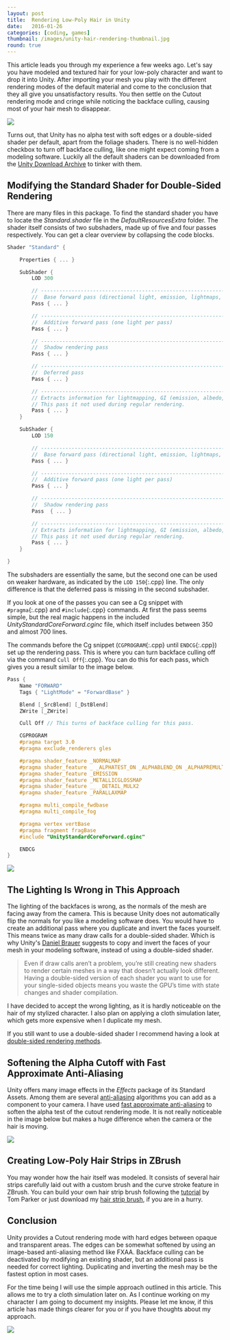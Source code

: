 ```yaml
---
layout: post
title:  Rendering Low-Poly Hair in Unity
date:   2016-01-26
categories: [coding, games]
thumbnail: /images/unity-hair-rendering-thumbnail.jpg
round: true
---
```


This article leads you through my experience a few weeks ago. Let's say you have modeled and textured hair for your low-poly character and want to drop it into Unity. After importing your mesh you play with the different rendering modes of the default material and come to the conclusion that they all give you unsatisfactory results. You then settle on the Cutout rendering mode and cringe while noticing the backface culling, causing most of your hair mesh to disappear.

![](/images/unity-low-poly-hair-cutout.jpg)

Turns out, that Unity has no alpha test with soft edges or a double-sided shader per default, apart from the foliage shaders. There is no well-hidden checkbox to turn off backface culling, like one might expect coming from a modeling software. Luckily all the default shaders can be downloaded from the [Unity Download Archive](https://unity3d.com/get-unity/download/archive) to tinker with them.



## Modifying the Standard Shader for Double-Sided Rendering

There are many files in this package. To find the standard shader you have to locate the _Standard.shader_ file in the _DefaultResourcesExtra_ folder. The shader itself consists of two subshaders, made up of five and four passes respectively. You can get a clear overview by collapsing the code blocks.

~~~ cpp
Shader "Standard" {

    Properties { ... }

    SubShader {
        LOD 300

        // ------------------------------------------------------------------
        //  Base forward pass (directional light, emission, lightmaps, ...)
        Pass { ... }

        // ------------------------------------------------------------------
        //  Additive forward pass (one light per pass)
        Pass { ... }

        // ------------------------------------------------------------------
        //  Shadow rendering pass
        Pass { ... }

        // ------------------------------------------------------------------
        //  Deferred pass
        Pass { ... }

        // ------------------------------------------------------------------
        // Extracts information for lightmapping, GI (emission, albedo, ...)
        // This pass it not used during regular rendering.
        Pass { ... }
    }

    SubShader {
        LOD 150

        // ------------------------------------------------------------------
        //  Base forward pass (directional light, emission, lightmaps, ...)
        Pass { ... }

        // ------------------------------------------------------------------
        //  Additive forward pass (one light per pass)
        Pass { ... }

        // ------------------------------------------------------------------
        //  Shadow rendering pass
        Pass  { ... }

        // ------------------------------------------------------------------
        // Extracts information for lightmapping, GI (emission, albedo, ...)
        // This pass it not used during regular rendering.
        Pass { ... }
    }

}
~~~

The subshaders are essentially the same, but the second one can be used on weaker hardware, as indicated by the `LOD 150`{:.cpp} line. The only difference is that the deferred pass is missing in the second subshader.

If you look at one of the passes you can see a Cg snippet with `#pragma`{:.cpp} and `#include`{:.cpp} commands. At first the pass seems simple, but the real magic happens in the included _UnityStandardCoreForward.cginc_ file, which itself includes between 350 and almost 700 lines.

The commands before the Cg snippet (`CGPROGRAM`{:.cpp} until `ENDCG`{:.cpp}) set up the rendering pass. This is where you can turn backface culling off via the command `Cull Off`{:.cpp}. You can do this for each pass, which gives you a result similar to the image below.

~~~ cpp
Pass {
    Name "FORWARD"
    Tags { "LightMode" = "ForwardBase" }

    Blend [_SrcBlend] [_DstBlend]
    ZWrite [_ZWrite]

    Cull Off // This turns of backface culling for this pass.

    CGPROGRAM
    #pragma target 3.0
    #pragma exclude_renderers gles

    #pragma shader_feature _NORMALMAP
    #pragma shader_feature _ _ALPHATEST_ON _ALPHABLEND_ON _ALPHAPREMULTIPLY_ON
    #pragma shader_feature _EMISSION
    #pragma shader_feature _METALLICGLOSSMAP
    #pragma shader_feature __ _DETAIL_MULX2
    #pragma shader_feature _PARALLAXMAP

    #pragma multi_compile_fwdbase
    #pragma multi_compile_fog

    #pragma vertex vertBase
    #pragma fragment fragBase
    #include "UnityStandardCoreForward.cginc"

    ENDCG
}
~~~

![](/images/unity-low-poly-hair-cull-off.jpg)



## The Lighting Is Wrong in This Approach

The lighting of the backfaces is wrong, as the normals of the mesh are facing away from the camera. This is because Unity does not automatically flip the normals for you like a modeling software does. You would have to create an additional pass where you duplicate and invert the faces yourself. This means twice as many draw calls for a double-sided shader. Which is why Unity's [Daniel Brauer](http://danielbrauer.com/files/rendering-double-sided-geometry.html) suggests to copy and invert the faces of your mesh in your modeling software, instead of using a double-sided shader.

> Even if draw calls aren’t a problem, you’re still creating new shaders to render certain meshes in a way that doesn’t actually look different. Having a double-sided version of each shader you want to use for your single-sided objects means you waste the GPU’s time with state changes and shader compilation.

I have decided to accept the wrong lighting, as it is hardly noticeable on the hair of my stylized character. I also plan on applying a cloth simulation later, which gets more expensive when I duplicate my mesh.

If you still want to use a double-sided shader I recommend having a look at [double-sided rendering methods](http://forum.unity3d.com/threads/double-sided-material.21778/page-2#post-2352641).



## Softening the Alpha Cutoff with Fast Approximate Anti-Aliasing

Unity offers many image effects in the _Effects_ package of its Standard Assets. Among them are several [anti-aliasing](http://docs.unity3d.com/Manual/script-Antialiasing.html) algorithms you can add as a component to your camera. I have used [fast approximate anti-aliasing](https://en.wikipedia.org/wiki/Fast_approximate_anti-aliasing) to soften the alpha test of the cutout rendering mode. It is not really noticeable in the image below but makes a huge difference when the camera or the hair is moving.

![](/images/unity-low-poly-hair-fxaa.jpg)



## Creating Low-Poly Hair Strips in ZBrush

You may wonder how the hair itself was modeled. It consists of several hair strips carefully laid out with a custom brush and the curve stroke feature in ZBrush. You can build your own hair strip brush following the [tutorial](http://www.3dartistonline.com/news/2015/04/how-do-i-create-real-time-hair-for-games/) by Tom Parker or just download my [hair strip brush](files/hair-strip-brush.zbp), if you are in a hurry.



## Conclusion

Unity provides a Cutout rendering mode with hard edges between opaque and transparent areas. The edges can be somewhat softened by using an image-based anti-aliasing method like FXAA. Backface culling can be deactivated by modifying an existing shader, but an additional pass is needed for correct lighting. Duplicating and inverting the mesh may be the fastest option in most cases.

For the time being I will use the simple approach outlined in this article. This allows me to try a cloth simulation later on. As I continue working on my character I am going to document my insights. Please let me know, if this article has made things clearer for you or if you have thoughts about my approach.

![](/images/unity-low-poly-hair-rendering.jpg)
